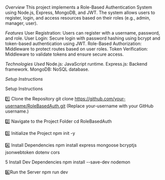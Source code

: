 *Overview*
This project implements a Role-Based Authentication System using Node.js, Express, MongoDB, and JWT. The system allows users to register, login, and access resources based on their roles (e.g., admin, manager, user).

*Features*
User Registration: Users can register with a username, password, and role.
User Login: Secure login with password hashing using bcrypt and token-based authentication using JWT.
Role-Based Authorization: Middleware to protect routes based on user roles.
Token Verification: Middleware to validate tokens and ensure secure access.

*Technologies Used*
Node.js: JavaScript runtime.
Express.js: Backend framework.
MongoDB: NoSQL database.


*Setup Instructions*

Setup Instructions

1️⃣ Clone the Repository
git clone https://github.com/your-username/RoleBasedAuth.git
(Replace your-username with your GitHub username.)

2️⃣ Navigate to the Project Folder
cd RoleBasedAuth

3️⃣ Initialize the Project
npm init -y

4️⃣ Install Dependencies
npm install express mongoose bcryptjs jsonwebtoken dotenv cors

5️ Install Dev Dependencies
npm install --save-dev nodemon

6️⃣Run the Server
npm run dev
